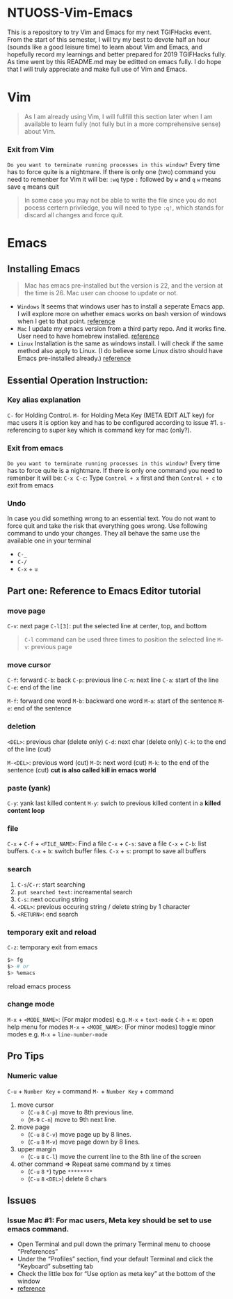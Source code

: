 # NTUOSS-Vim-Emacs
This is a repository to try Vim and Emacs for my next TGIFHacks event.
From the start of this semester, I will try my best to devote half an hour (sounds like a good leisure time) to learn about Vim and Emacs, and hopefully record my learnings and better prepared for 2019 TGIFHacks fully.
As time went by this README.md may be editted on emacs fully. I do hope that I will truly appreciate and make full use of Vim and Emacs. 

# Vim
> As I am already using Vim, I will fullfill this section later when I am available to learn fully (not fully but in a  more comprehensive sense) about Vim.
### Exit from Vim
`Do you want to terminate running processes in this window?`
Every time has to force quite is a nightmare.
If there is only one (two) command you need to remenber for Vim it will be:
`:wq` type `:` followed by `w` and `q`
`w` means save
`q` means quit
> In some case you may not be able to write the file since you do not pocess certern priviledge, you will need to type `:q!`, which stands for discard all changes and force quit.

# Emacs
## Installing Emacs
> Mac has emacs pre-installed but the version is 22, and the version at the time is 26. Mac user can choose to update or not.
* `Windows` It seems that windows user has to install a seperate Emacs app. I will explore more on whether emacs works on bash version of windows when I get to that point. [reference](http://gnu.c3sl.ufpr.br/ftp/emacs/)
* `Mac` I update my emacs version from a third party repo. And it works fine. User need to have homebrew installed. [reference](https://github.com/railwaycat/homebrew-emacsmacport)
* `Linux` Installation is the same as windows install. I will check if the same method also apply to Linux. (I do believe some Linux distro should have Emacs pre-installed already.) [reference](http://gnu.c3sl.ufpr.br/ftp/emacs/)

## Essential Operation Instruction:

### Key alias explanation
`C-` for Holding Control.
`M-` for Holding Meta Key (META EDIT ALT key) for mac users it is option key and has to be configured according to issue #1.
`s-` referencing to super key which is command key for mac (only?).

### Exit from emacs
`Do you want to terminate running processes in this window?`
Every time has to force quite is a nightmare.
If there is only one command you need to remenber it will be:
`C-x C-c`: Type `Control + x` first and then `Control + c` to exit from emacs

### Undo
In case you did something wrong to an essential text. You do not want to force quit and take the risk that everything goes wrong.
Use following command to undo your changes.
They all behave the same use the available one in your terminal
* `C-_`
* `C-/`
* `C-x` + `u`

## Part one: Reference to Emacs Editor tutorial

### move page
`C-v`: next page
`C-l[3]`: put the selected line at center, top, and bottom
> `C-l` command can be used three times to position the selected line
`M-v`: previous page

### move cursor
`C-f`: forward
`C-b`: back
`C-p`: previous line
`C-n`: next line
`C-a`: start of the line
`C-e`: end of the line

`M-f`: forward one word
`M-b`: backward one word
`M-a`: start of the sentence
`M-e`: end of the sentence

### deletion
`<DEL>`: previous char (delete only)
`C-d`: next char (delete only)
`C-k`: to the end of the line (cut)

`M-<DEL>`: previous word (cut)
`M-D`: next word (cut)
`M-k`: to the end of the sentence (cut)
**cut is also called kill in emacs world**

### paste (yank)
`C-y`: yank last killed content
`M-y`: swich to previous killed content in a **killed content loop**

### file
`C-x` + `C-f` + `<FILE_NAME>`: Find a file
`C-x` + `C-s`: save a file
`C-x` + `C-b`: list buffers.
`C-x` + `b`: switch buffer files.
`C-x` + `s`: prompt to save all buffers

### search
1. `C-s`/`C-r`: start searching
2. `put searched text`: increamental search
3. `C-s`: next occuring string
4. `<DEL>`: previous occuring string / delete string by 1 character
5. `<RETURN>`: end search

### temporary exit and reload
`C-z`: temporary exit from emacs
```bash
$> fg
$> # or 
$> %emacs
```
reload emacs process

### change mode
`M-x` + `<MODE_NAME>`: (For major modes) e.g. `M-x` + `text-mode`
`C-h` + `m`: open help menu for modes
`M-x` + `<MODE_NAME>`: (For minor modes) toggle minor modes e.g. `M-x` + `line-number-mode`


## Pro Tips
### Numeric value
`C-u` + `Number Key` + command
`M-` + `Number Key` + command
1. move cursor
   - (`C-u` `8` `C-p`) move to 8th previous line. <Recommended>
   - (`M-9` `C-n`) move to 9th next line.
2. move page 
   - (`C-u` `8` `C-v`) move page up by 8 lines.
   - (`C-u` `8` `M-v`) move page down by 8 lines.
3. upper margin
   - (`C-u` `8` `C-l`) move the current line to the 8th line of the screen
4. other command => Repeat same command by x times
   - (`C-u` `8` `*`) type `********`
   - (`C-u` `8` `<DEL>`) delete 8 chars
 
  
## Issues

### Issue **Mac** #1: For mac users, Meta key should be set to use emacs command.
* Open Terminal and pull down the primary Terminal menu to choose “Preferences”
* Under the “Profiles” section, find your default Terminal and click the “Keyboard” subsetting tab
* Check the little box for “Use option as meta key” at the bottom of the window
* [reference](http://osxdaily.com/2013/02/01/use-option-as-meta-key-in-mac-os-x-terminal/)

